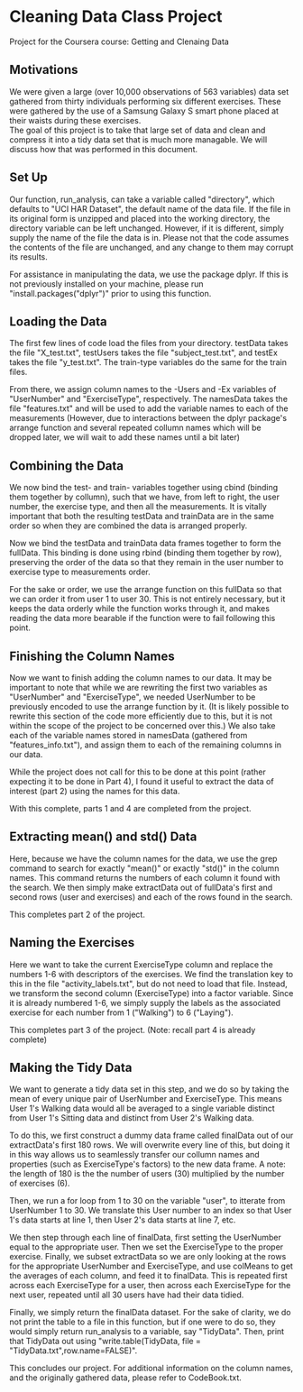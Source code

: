# Cleaning Data Class Project
Project for the Coursera course: Getting and Clenaing Data

## Motivations

We were given a large (over 10,000 observations of 563 variables) data set gathered from thirty individuals performing six different exercises. These were gathered by the use of a Samsung Galaxy S smart phone placed at their waists during these exercises.  
The goal of this project is to take that large set of data and clean and compress it into a tidy data set that is much more managable. We will discuss how that was performed in this document.

## Set Up

Our function, run_analysis, can take a variable called "directory", which defaults to "UCI HAR Dataset", the default name of the data file. If the file in its original form is unzipped and placed into the working directory, the directory variable can be left unchanged. However, if it is different, simply supply the name of the file the data is in. Please not that the code assumes the contents of the file are unchanged, and any change to them may corrupt its results.  

For assistance in manipulating the data, we use the package dplyr. If this is not previously installed on your machine, please run "install.packages("dplyr")" prior to using this function.  

## Loading the Data

The first few lines of code load the files from your directory. testData takes the file "X_test.txt", testUsers takes the file "subject_test.txt", and testEx takes the file "y_test.txt". The train-type variables do the same for the train files.  

From there, we assign column names to the -Users and -Ex variables of "UserNumber" and "ExerciseType", respectively. The namesData takes the file "features.txt" and will be used to add the variable names to each of the measurements (However, due to interactions between the dplyr package's arrange function and several repeated collumn names which will be dropped later, we will wait to add these names until a bit later)

## Combining the Data

We now bind the test- and train- variables together using cbind (binding them together by collumn), such that we have, from left to right, the user number, the exercise type, and then all the measurements. It is vitally important that both the resulting testData and trainData are in the same order so when they are combined the data is arranged properly.  

Now we bind the testData and trainData data frames together to form the fullData. This binding is done using rbind (binding them together by row), preserving the order of the data so that they remain in the user number to exercise type to measurements order.  

For the sake or order, we use the arrange function on this fullData so that we can order it from user 1 to user 30. This is not entirely necessary, but it keeps the data orderly while the function works through it, and makes reading the data more bearable if the function were to fail following this point.

## Finishing the Column Names

Now we want to finish adding the column names to our data. It may be important to note that while we are rewriting the first two variables as "UserNumber" and "ExerciseType", we needed UserNumber to be previously encoded to use the arrange function by it. (It is likely possible to rewrite this section of the code more efficiently due to this, but it is not within the scope of the project to be concerned over this.) We also take each of the variable names stored in namesData (gathered from "features_info.txt"), and assign them to each of the remaining columns in our data.  

While the project does not call for this to be done at this point (rather expecting it to be done in Part 4), I found it useful to extract the data of interest (part 2) using the names for this data.  

With this complete, parts 1 and 4 are completed from the project.

## Extracting mean() and std() Data

Here, because we have the column names for the data, we use the grep command to search for exactly "mean()" or exactly "std()" in the column names. This command returns the numbers of each column it found with the search. We then simply make extractData out of fullData's first and second rows (user and exercises) and each of the rows found in the search.  

This completes part 2 of the project.

## Naming the Exercises

Here we want to take the current ExerciseType column and replace the numbers 1-6 with descriptors of the exercises. We find the translation key to this in the file "activity_labels.txt", but do not need to load that file. Instead, we transform the second column (ExerciseType) into a factor variable. Since it is already numbered 1-6, we simply supply the labels as the associated exercise for each number from 1 ("Walking") to 6 ("Laying").  

This completes part 3 of the project. (Note: recall part 4 is already complete)

## Making the Tidy Data

We want to generate a tidy data set in this step, and we do so by taking the mean of every unique pair of UserNumber and ExerciseType. This means User 1's Walking data would all be averaged to a single variable distinct from User 1's Sitting data and distinct from User 2's Walking data.  

To do this, we first construct a dummy data frame called finalData out of our extractData's first 180 rows. We will overwrite every line of this, but doing it in this way allows us to seamlessly transfer our collumn names and properties (such as ExerciseType's factors) to the new data frame. A note: the length of 180 is the the number of users (30) multiplied by the number of exercises (6).  

Then, we run a for loop from 1 to 30 on the variable "user", to itterate from UserNumber 1 to 30. We translate this User number to an index so that User 1's data starts at line 1, then User 2's data starts at line 7, etc.  

We then step through each line of finalData, first setting the UserNumber equal to the appropriate user. Then we set the ExerciseType to the proper exercise. Finally, we subset extractData so we are only looking at the rows for the appropriate UserNumber and ExerciseType, and use colMeans to get the averages of each column, and feed it to finalData. This is repeated first across each ExerciseType for a user, then across each ExerciseType for the next user, repeated until all 30 users have had their data tidied.  

Finally, we simply return the finalData dataset. For the sake of clarity, we do not print the table to a file in this function, but if one were to do so, they would simply return run_analysis to a variable, say "TidyData". Then, print that TidyData out using "write.table(TidyData, file = "TidyData.txt",row.name=FALSE)".  

This concludes our project. For additional information on the column names, and the originally gathered data, please refer to CodeBook.txt.